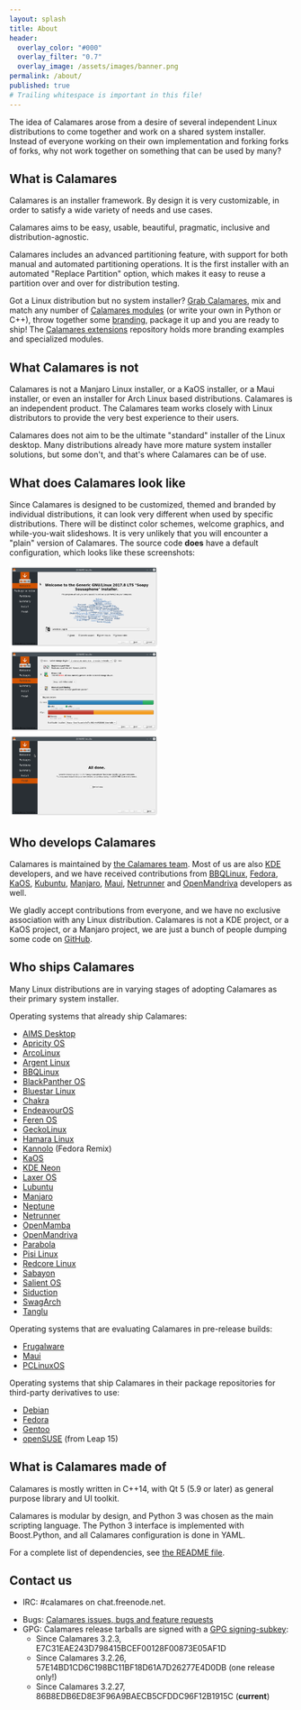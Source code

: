 ```yaml
---
layout: splash
title: About
header:
  overlay_color: "#000"
  overlay_filter: "0.7"
  overlay_image: /assets/images/banner.png
permalink: /about/
published: true
# Trailing whitespace is important in this file!
---
```


The idea of Calamares arose from a desire of several independent Linux distributions to come together and work on a shared system installer. Instead of everyone working on their own implementation and forking forks of forks, why not work together on something that can be used by many?

## What is Calamares

Calamares is an installer framework. By design it is very customizable, in order to satisfy a wide variety of needs and use cases.

Calamares aims to be easy, usable, beautiful, pragmatic, inclusive and distribution-agnostic.

Calamares includes an advanced partitioning feature, with support for both manual and automated partitioning operations. It is the first installer with an automated "Replace Partition" option, which makes it easy to reuse a partition over and over for distribution testing.

Got a Linux distribution but no system installer? [Grab Calamares](https://github.com/calamares/calamares), mix and match any number of [Calamares modules](https://github.com/calamares/calamares/tree/calamares/src/modules) (or write your own in Python or C++), throw together some [branding](https://github.com/calamares/calamares/tree/calamares/src/branding), package it up and you are ready to ship!
The [Calamares extensions](https://github.com/calamares/calamares-extensions)
repository holds more branding examples and specialized modules.

## What Calamares is not

Calamares is not a Manjaro Linux installer, or a KaOS installer, or a Maui installer, or even an installer for Arch Linux based distributions. Calamares is an independent product. The Calamares team works closely with Linux distributors to provide the very best experience to their users.

Calamares does not aim to be the ultimate "standard" installer of the Linux desktop. Many distributions already have more mature system installer solutions, but some don't, and that's where Calamares can be of use.

## What does Calamares look like

Since Calamares is designed to be customized, themed and branded by individual distributions,
it can look very different when used by specific distributions. There will be distinct
color schemes, welcome graphics, and while-you-wait slideshows.
It is very unlikely that you will encounter a "plain" version of Calamares.
The source code **does** have a default configuration, which looks like these
screenshots:

<div>
  <img src="/images/page-welcome.png" width="266" alt="Welcome page">
  <img src="/images/page-partition.png" width="266" alt="Partitioning page">
  <img src="/images/page-finished.png" width="266" alt="Partitioning page">
</div>

## Who develops Calamares

Calamares is maintained by [the Calamares team](/team/). Most of us are also [KDE](https://kde.org) developers, and we have received contributions from [BBQLinux](http://bbqlinux.org/), [Fedora](https://fedoraproject.org/), [KaOS](http://kaosx.us/), [Kubuntu](http://kubuntu.org), [Manjaro](http://manjaro.org/), [Maui](http://www.maui-project.org/), [Netrunner](http://www.netrunner.com/) and [OpenMandriva](https://www.openmandriva.org/) developers as well.

We gladly accept contributions from everyone, and we have no exclusive association with any Linux distribution. Calamares is not a KDE project, or a KaOS project, or a Manjaro project, we are just a bunch of people dumping some code on [GitHub](https://github.com/calamares).

## Who ships Calamares

Many Linux distributions are in varying stages of adopting Calamares as their primary system installer.

Operating systems that already ship Calamares:

- [AIMS Desktop](https://desktop.aims.ac.za/)
- [Apricity OS](http://www.apricityos.com/)
- [ArcoLinux](https://arcolinux.com/category/arcolinux/help/)
- [Argent Linux](https://rogentos.ro/#Portfolio)
- [BBQLinux](http://bbqlinux.org/)
- [BlackPanther OS](http://www.blackpantheros.eu/)
- [Bluestar Linux](http://bluestarlinux.sourceforge.net/)
- [Chakra](https://chakralinux.org/)
- [EndeavourOS](https://endeavouros.com/)
- [Feren OS](https://ferenos.weebly.com/)
- [GeckoLinux](http://geckolinux.github.io/)
- [Hamara Linux](https://www.hamaralinux.org/)
- [Kannolo](https://kannolo.sourceforge.io/) (Fedora Remix)
- [KaOS](http://kaosx.us/)
- [KDE Neon](https://neon.kde.org/)
- [Laxer OS](https://www.laxeros.com/)
- [Lubuntu](http://lubuntu.me/)
- [Manjaro](http://manjaro.org/)
- [Neptune](https://neptuneos.com/en/start-page.html)
- [Netrunner](http://www.netrunner.com/)
- [OpenMamba](http://openmamba.org/en/)
- [OpenMandriva](https://www.openmandriva.org/)
- [Parabola](https://www.parabola.nu/)
- [Pisi Linux](https://www.pisilinux.org/)
- [Redcore Linux](http://redcorelinux.org/)
- [Sabayon](https://www.sabayon.org/)
- [Salient OS](https://salientos.github.io/)
- [Siduction](https://siduction.org/)
- [SwagArch](https://swagarch.gitlab.io/)
- [Tanglu](http://tanglu.org/)

Operating systems that are evaluating Calamares in pre-release builds:

- [Frugalware](https://frugalware.org/)
- [Maui](http://www.maui-project.org/)
- [PCLinuxOS](http://www.pclinuxos.com/)

Operating systems that ship Calamares in their package repositories for third-party derivatives to use:

- [Debian](https://debian.org/)
- [Fedora](https://fedoraproject.org/)
- [Gentoo](https://gentoo.org/)
- [openSUSE](https://opensuse.org/) (from Leap 15)

## What is Calamares made of

Calamares is mostly written in C++14, with Qt 5 (5.9 or later) as general 
purpose library and UI toolkit.

Calamares is modular by design, and Python 3 was chosen as the main 
scripting language. The Python 3 interface is implemented with Boost.Python, 
and all Calamares configuration is done in YAML.

For a complete list of dependencies, see 
[the README file](https://github.com/calamares/calamares/blob/calamares/README.md).

## Contact us

- IRC: #calamares on chat.freenode.net.  
<!-- Mailing list: [calamares-dev@googlegroups.com](mailto:calamares-dev@googlegroups.com)   -->
- Bugs: [Calamares issues, bugs and feature requests](https://github.com/calamares/calamares/issues)
- GPG: Calamares release tarballs are signed with a [GPG signing-subkey](pk-7FEA3DA6169C77D6.txt):
  - Since Calamares 3.2.3, E7C31EAE243D798415BCEF00128F00873E05AF1D
  - Since Calamares 3.2.26, 57E14BD1CD6C198BC11BF18D61A7D26277E4D0DB (one release only!)
  - Since Calamares 3.2.27, 86B8EDB6ED8E3F96A9BAECB5CFDDC96F12B1915C (**current**)
